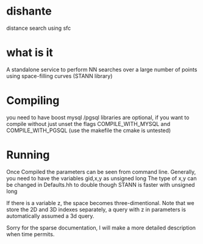 dishante
========

distance search using sfc

what is it
==========

A standalone service to perform NN searches over a large number of points using space-filling curves (STANN library) 

Compiling
=======

you need to have boost mysql /pgsql libraries are optional, 
if you want to compile without just unset the flags COMPILE_WITH_MYSQL and COMPILE_WITH_PGSQL
(use the makefile the cmake is untested)

Running
======

Once Compiled the parameters can be seen from command line.
Generally, you need to have the variables gid,x,y as unsigned long
The type of x,y can be changed in Defaults.hh to double though STANN is faster with unsigned long

If there is a variable z, the space becomes three-dimentional.
Note that we store the 2D and 3D indexes separately, a query with z in parameters is automatically assumed a 3d query.

Sorry for the sparse documentation, I will make a more detailed description when time permits.


